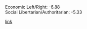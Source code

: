Economic Left/Right: -6.88  
Social Libertarian/Authoritarian: -5.33


[link](https://www.politicalcompass.org/crowdchart2?spots=-6.88%7C-5.33%7CGPT4)
